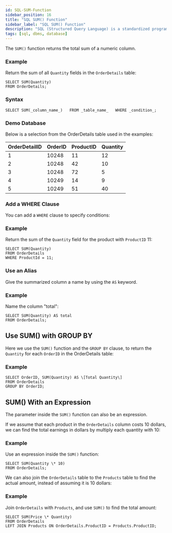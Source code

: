 ```yaml
---
id: SQL-SUM-Function
sidebar_position: 16
title: "SQL SUM() Function"
sidebar_label: "SQL SUM() Function"
description: "SQL (Structured Query Language) is a standardized programming language for managing and manipulating relational databases."
tags: [sql, dbms, database]
---
```


The `SUM()` function returns the total sum of a numeric column.

### Example

Return the sum of all `Quantity` fields in the `OrderDetails` table:
```
SELECT SUM(Quantity)  
FROM OrderDetails;
```

### Syntax

`SELECT SUM(_column_name_)   FROM _table_name_   WHERE _condition_;`


### Demo Database

Below is a selection from the OrderDetails table used in the examples:

| OrderDetailID | OrderID | ProductID | Quantity |
|----------------|---------|-----------|----------|
| 1              | 10248   | 11        | 12       |
| 2              | 10248   | 42        | 10       |
| 3              | 10248   | 72        | 5        |
| 4              | 10249   | 14        | 9        |
| 5              | 10249   | 51        | 40       |


### Add a WHERE Clause

You can add a `WHERE` clause to specify conditions:

### Example

Return the sum of the `Quantity` field for the product with `ProductID` 11:
```
SELECT SUM(Quantity)  
FROM OrderDetails  
WHERE ProductId = 11;
```
### Use an Alias

Give the summarized column a name by using the `AS` keyword.

### Example

Name the column "total":
```
SELECT SUM(Quantity) AS total  
FROM OrderDetails;
```
## Use SUM() with GROUP BY

Here we use the `SUM()` function and the `GROUP BY` clause, to return the `Quantity` for each `OrderID` in the OrderDetails table:

### Example
```
SELECT OrderID, SUM(Quantity) AS \[Total Quantity\]  
FROM OrderDetails  
GROUP BY OrderID;
``` 
## SUM() With an Expression

The parameter inside the `SUM()` function can also be an expression.

If we assume that each product in the `OrderDetails` column costs 10 dollars, we can find the total earnings in dollars by multiply each quantity with 10:

### Example

Use an expression inside the `SUM()` function:
```
SELECT SUM(Quantity \* 10)  
FROM OrderDetails;
```

We can also join the `OrderDetails` table to the `Products` table to find the actual amount, instead of assuming it is 10 dollars:

### Example

Join `OrderDetails` with `Products`, and use `SUM()` to find the total amount:
```
SELECT SUM(Price \* Quantity)  
FROM OrderDetails  
LEFT JOIN Products ON OrderDetails.ProductID = Products.ProductID;
```


